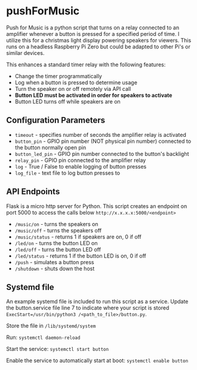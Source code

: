 # pushForMusic

Push for Music is a python script that turns on a relay connected to an amplifier whenever a button is pressed for a specified period of time. I utilize this for a christmas light display powering speakers for viewers. This runs on a headless Raspberry Pi Zero but could be adapted to other Pi's or similar devices.

This enhances a standard timer relay with the following features:

* Change the timer programmatically
* Log when a button is pressed to determine usage
* Turn the speaker on or off remotely via API call
* **Button LED must be activated in order for speakers to activate**
* Button LED turns off while speakers are on


## Configuration Parameters

* ```timeout``` - specifies number of seconds the amplifier relay is activated
* ```button_pin``` - GPIO pin number (NOT physical pin number) connected to the button normally open pin
* ```button_led_pin``` - GPIO pin number connected to the button's backlight
* ```relay_pin``` - GPIO pin connected to the amplifier relay
* ```log``` - True / False to enable logging of button presses
* ```log_file``` - text file to log button presses to

## API Endpoints

Flask is a micro http server for Python. This script creates an endpoint on port 5000 to access the calls below ```http://x.x.x.x:5000/<endpoint>```

* ```/music/on``` - turns the speakers on
* ```/music/off``` - turns the speakers off
* ```/music/status``` - returns 1 if speakers are on, 0 if off
* ```/led/on``` - turns the button LED on
* ```/led/off``` - turns the button LED off
* ```/led/status``` - returns 1 if the button LED is on, 0 if off
* ```/push``` - simulates a button press
* ```/shutdown``` - shuts down the host

## Systemd file

An example systemd file is included to run this script as a service. Update the button.service file line 7 to indicate where your script is stored ```ExecStart=/usr/bin/python3 /<path_to_file>/button.py```.

Store the file in ```/lib/systemd/system```

Run: ```systemctl daemon-reload```

Start the service: ```systemctl start button```

Enable the service to automatically start at boot: ```systemctl enable button```
